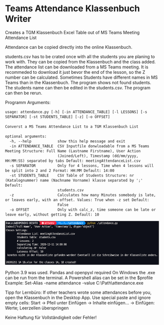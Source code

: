 # Teams Attendance Klassenbuch Writer
Creates a TGM Klassenbuch Excel Table out of MS Teams Meeting Attendance List

Attendance can be copied directly into the online Klassenbuch.

students.csv has to be crated once with all the students you are planing to work with. They can be copied from the Klassenbuch and the class added.
The attendance list can be downloaded from a MS Teams meeting. It is recommeded to download it just bevor the end of the lesson, so the Z number can be calculated.
Sometimes Students have different names in MS Teams than in the Klassenbuch. The program shows not found students. The students name can then be edited in the students.csv. The program can then be rerun.

Programm Arguments:
```
usage: attendance.py [-h] [-in ATTENDANCE_TABLE] [-l LESSONS] [-s SEPARATOR] [-st STUDENTS_TABLE] [-z] [-o OFFSET]

Converst a MS Teams Attendance List to a TGM Klassenbuch List

optional arguments:
  -h, --help            show this help message and exit
  -in ATTENDANCE_TABLE  CSV Inputfile donwloadable from a MS Teams Meeting Structure: Full Name (Lastname Firstname), User Action
                        (Joined/Left), Timestamp (dd/mm/yyyy, HH:MM:SS) separated by tabs Default: meetingAttendanceList.csv
  -s SEPARATOR          Only for 4 lessons, Time when 4 lessons will be split into 2 and 2 Format: HH:MM Default: 14:00
  -st STUDENTS_TABLE    CSV Table of Students Structure: nr (Katalognummer) name (Nachname Vorname) klasse separated by ';' Default:
                        students.csv
  -z                    Calculates how many Minutes somebody is late, or leaves early, with an offset. Values: True when -z set Default:
                        False
  -o OFFSET             Only with calc_z, time someone can be late or leave early, without getting Z. Default: 10
```

![usage](https://github.com/dominikhoebert/Teams-Attendance-Klassenbuch-Writer/blob/main/readme%20pictures/usage.png)

Python 3.9 was used.
Pandas and openpyxl required
On Windows the .exe can be run from the terminal.
A Powershell alias can be set in the $profile
Example:  Set-Alias -name attendance -value C:\Path\attendance.exe

Tipp for Lernbüro:
If other teachers wrote some attendances before you, open the Klassenbuch in the Desktop App.
Use special paste and ignore empty cells: Start -> Pfeil unter Einfügen -> Inhalte einfügen... -> Einfügen: Werte; Leerzellen überspringen

Keine Haftung für Vollständigkeit oder Fehler!
